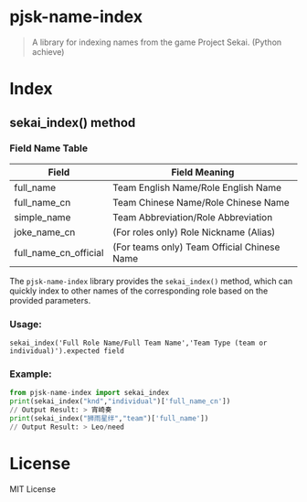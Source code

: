 # pjsk-name-index
> A library for indexing names from the game Project Sekai. (Python achieve)

# Index
## sekai_index() method
### Field Name Table
| Field       | Field Meaning                          |
| ------------ |---------------------------------------|
| full_name    | Team English Name/Role English Name    |
| full_name_cn | Team Chinese Name/Role Chinese Name    |
| simple_name  | Team Abbreviation/Role Abbreviation   |
| joke_name_cn | (For roles only) Role Nickname (Alias) |
| full_name_cn_official | (For teams only) Team Official Chinese Name |
The `pjsk-name-index` library provides the `sekai_index()` method, which can quickly index to other names of the corresponding role based on the provided parameters.
### Usage:
`sekai_index('Full Role Name/Full Team Name','Team Type (team or individual)').expected field`
### Example:
``` Python
from pjsk-name-index import sekai_index
print(sekai_index("knd","individual")['full_name_cn'])
// Output Result: > 宵崎奏
print(sekai_index("狮雨星绊","team")['full_name'])
// Output Result: > Leo/need
```
# License
MIT License
